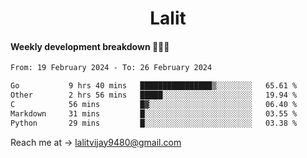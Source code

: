 <h1 align="center">Lalit</h1>

#### Weekly development breakdown 👨🏻‍💻
<!--START_SECTION:waka-->

```txt
From: 19 February 2024 - To: 26 February 2024

Go           9 hrs 40 mins   ████████████████▒░░░░░░░░   65.61 %
Other        2 hrs 56 mins   █████░░░░░░░░░░░░░░░░░░░░   19.94 %
C            56 mins         █▓░░░░░░░░░░░░░░░░░░░░░░░   06.40 %
Markdown     31 mins         █░░░░░░░░░░░░░░░░░░░░░░░░   03.55 %
Python       29 mins         █░░░░░░░░░░░░░░░░░░░░░░░░   03.38 %
```

<!--END_SECTION:waka-->

Reach me at → lalitvijay9480@gmail.com
